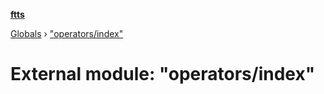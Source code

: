 **[ftts](../README.md)**

[Globals](../README.md) › ["operators/index"](_operators_index_.md)

# External module: "operators/index"
